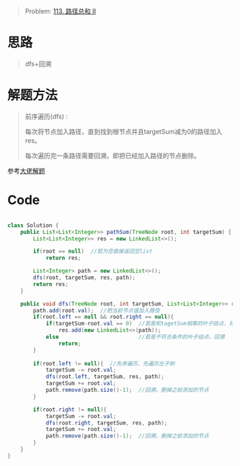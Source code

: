> Problem: [113. 路径总和 II](https://leetcode.cn/problems/path-sum-ii/description/)

# 思路
> dfs+回溯

# 解题方法
> 前序遍历(dfs) : 
> 
> 每次将节点加入路径，直到找到根节点并且targetSum减为0的路径加入res。
> 
> 每次遍历完一条路径需要回溯，即把已经加入路径的节点删除。

参考[大佬解题](https://leetcode.cn/problems/path-sum/solutions/1840851/by-carlsun-2-hol0/)

# Code
```Java

class Solution {
    public List<List<Integer>> pathSum(TreeNode root, int targetSum) {
        List<List<Integer>> res = new LinkedList<>();

        if(root == null)  //若为空直接返回空list
            return res;

        List<Integer> path = new LinkedList<>();
        dfs(root, targetSum, res, path);
        return res; 
    }

    public void dfs(TreeNode root, int targetSum, List<List<Integer>> res, List<Integer> path) {
        path.add(root.val);  //把当前节点值加入路径
        if(root.left == null && root.right == null){
            if(targetSum-root.val == 0)  //若是和tagetSum相等的叶子结点，将路径加入res
                res.add(new LinkedList<>(path));
            else                         //若是不符合条件的叶子结点，回溯
                return;
        }
        
        if(root.left != null){  //先序遍历，先遍历左子树
            targetSum -= root.val;
            dfs(root.left, targetSum, res, path);
            targetSum += root.val;
            path.remove(path.size()-1);  //回溯，删掉之前添加的节点
        }

        if(root.right != null){
            targetSum -= root.val;
            dfs(root.right, targetSum, res, path);
            targetSum += root.val;
            path.remove(path.size()-1);  //回溯，删掉之前添加的节点
        }
    }
}
```
